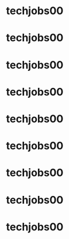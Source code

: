 # techjobs00
# techjobs00
# techjobs00
# techjobs00
# techjobs00
# techjobs00
# techjobs00
# techjobs00
# techjobs00
